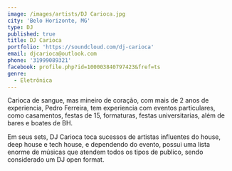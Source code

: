 ```yaml
---
image: /images/artists/DJ Carioca.jpg
city: 'Belo Horizonte, MG'
type: DJ
published: true
title: DJ Carioca
portfolio: 'https://soundcloud.com/dj-carioca'
email: djcarioca@outlook.com
phone: '31999089321'
facebook: profile.php?id=100003840797423&fref=ts
genre:
  - Eletrônica
---
```

Carioca de sangue, mas mineiro de coração, com mais de 2 anos de experiencia, Pedro Ferreira, tem experiencia com eventos particulares, como casamentos, festas de 15, formaturas, festas universitarias, além de bares e boates de BH. 

Em seus sets, DJ Carioca toca sucessos de artistas influentes do house, deep house e tech house, e dependendo do evento, possui uma lista enorme de músicas que atendem todos os tipos de publico, sendo considerado um DJ open format.
